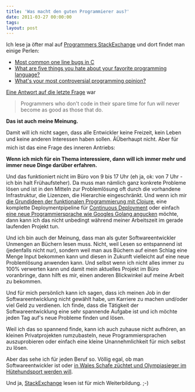 ```yaml
---
title: 'Was macht den guten Programmierer aus?'
date: 2011-03-27 00:00:00 
tags: 
layout: post
---
```

Ich lese ja öfter mal auf [Programmers StackExchange][0] und dort findet man einige Perlen:

  * [Most common one line bugs in C][1]
  * [What are five things you hate about your favorite programming language?][2]
  * [What's your most controversial programming opinion?][3]

[Eine Antwort auf die letzte Frage][4] war

> Programmers who don't code in their spare time for fun will never
> become as good as those that do.

**Das ist auch meine Meinung.**

Damit will ich nicht sagen, dass alle Entwickler keine Freizeit, kein Leben und keine anderen Interessen haben 
sollen. ÃÜberhaupt nicht. Aber für mich ist das eine Frage des inneren Antriebs:

**Wenn ich mich für ein Thema interessiere, dann will ich immer mehr und immer neue Dinge darüber erfahren.**

Und das funktioniert nicht im Büro von 9 bis 17 Uhr (eh ja, ok: von 7 Uhr - ich bin halt Frühaufsteher). Da muss 
man nämlich ganz konkrete Probleme lösen und ist in den Mitteln zur Problemlösung oft durch die vorhandene 
Infrastruktur, die Lizenzen, die Hierarchie eingeschränkt. Und wenn ich mir [die Grundideen der funktionalen Programmierung mit Clojure][5],
eine komplette Deploymentpipeline für [Continuous Deployment][6] oder einfach 
[eine neue Programmiersprache wie Googles Golang angucken][7] möchte, dann kann ich das nicht unbedingt während 
meiner Arbeitszeit im gerade laufenden Projekt tun.

Und ich bin auch der Meinung, dass man als guter Softwareentwickler Unmengen an Büchern lesen muss. Nicht, weil 
Lesen so entspannend ist (jedenfalls nicht nur), sondern weil man aus Büchern auf einen Schlag eine Menge Input 
bekommen kann und diesen in Zukunft vielleicht auf eine neue Problemlösung anwenden kann. Und selbst wenn ich 
nicht alles immer zu 100% verwerten kann und damit mein aktuelles Projekt im Büro voranbringe, dann hilft es 
mir, einen anderen Blickwinkel auf meine Arbeit zu bekommen.

Und für mich persönlich kann ich sagen, dass ich meinen Job in der Softwareentwicklung nicht gewählt habe, um 
Karriere zu machen und/oder viel Geld zu verdienen. Ich finde, dass die Tätigkeit der Softwareentwicklung eine 
sehr spannende Aufgabe ist und ich möchte jeden Tag auf's neue Probleme finden und lösen.

Weil ich das so spannend finde, kann ich auch zuhause nicht aufhören, an kleinen Privatprojekten rumzubasteln, 
neue Programmiersprachen auszuprobieren oder einfach eine kleine Unannehmlichkeit für mich selbst zu lösen.

Aber das sehe ich für jeden Beruf so. Völlig egal, ob man Softwareentwickler ist oder [in Wales Schafe züchtet und Olympiasieger im Hütehundsport werden will][8].

Und ja, [StackExchange][9] lesen ist für mich Weiterbildung. ;-)

[0]: http://programmers.stackexchange.com
[1]: http://programmers.stackexchange.com/questions/62302/most-common-one-line-bugs-in-c
[2]: http://stackoverflow.com/questions/282329/what-are-five-things-you-hate-about-your-favorite-language
[3]: http://programmers.stackexchange.com/questions/31104/whats-your-most-controversial-programming-opinion
[4]: http://programmers.stackexchange.com/questions/31104/whats-your-most-controversial-programming-opinion/31188#31188
[5]: http://www.google.de/search?q=site%3Ablog.kopis.de&q=clojure
[6]: http://www.amazon.com/Continuous-Delivery-Deployment-Automation-Addison-Wesley/dp/0321601912?kopisde-21
[7]: /learning-golang-1-oder-wie-sortiere-ich-eine-map/
[8]: http://www.welshnationalsheepdogtrials.org.uk/
[9]: http://StackExchange.com
